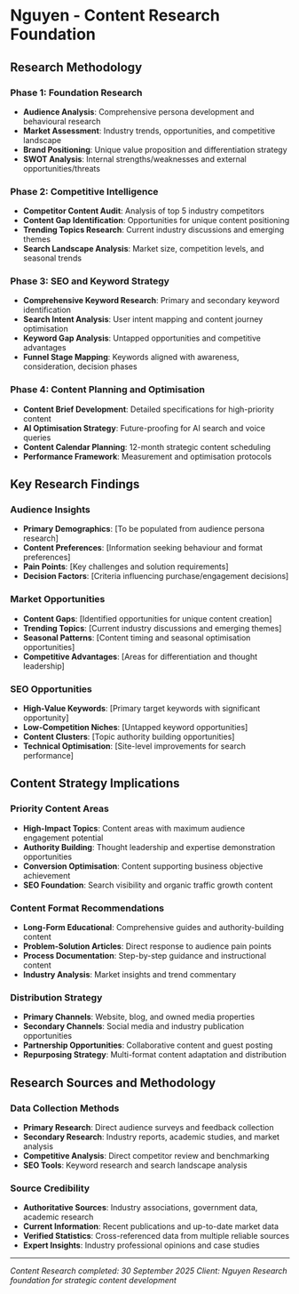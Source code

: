 # Nguyen - Content Research Foundation

## Research Methodology

### Phase 1: Foundation Research
- **Audience Analysis**: Comprehensive persona development and behavioural research
- **Market Assessment**: Industry trends, opportunities, and competitive landscape
- **Brand Positioning**: Unique value proposition and differentiation strategy
- **SWOT Analysis**: Internal strengths/weaknesses and external opportunities/threats

### Phase 2: Competitive Intelligence
- **Competitor Content Audit**: Analysis of top 5 industry competitors
- **Content Gap Identification**: Opportunities for unique content positioning
- **Trending Topics Research**: Current industry discussions and emerging themes
- **Search Landscape Analysis**: Market size, competition levels, and seasonal trends

### Phase 3: SEO and Keyword Strategy
- **Comprehensive Keyword Research**: Primary and secondary keyword identification
- **Search Intent Analysis**: User intent mapping and content journey optimisation
- **Keyword Gap Analysis**: Untapped opportunities and competitive advantages
- **Funnel Stage Mapping**: Keywords aligned with awareness, consideration, decision phases

### Phase 4: Content Planning and Optimisation
- **Content Brief Development**: Detailed specifications for high-priority content
- **AI Optimisation Strategy**: Future-proofing for AI search and voice queries
- **Content Calendar Planning**: 12-month strategic content scheduling
- **Performance Framework**: Measurement and optimisation protocols

## Key Research Findings

### Audience Insights
- **Primary Demographics**: [To be populated from audience persona research]
- **Content Preferences**: [Information seeking behaviour and format preferences]
- **Pain Points**: [Key challenges and solution requirements]
- **Decision Factors**: [Criteria influencing purchase/engagement decisions]

### Market Opportunities
- **Content Gaps**: [Identified opportunities for unique content creation]
- **Trending Topics**: [Current industry discussions and emerging themes]
- **Seasonal Patterns**: [Content timing and seasonal optimisation opportunities]
- **Competitive Advantages**: [Areas for differentiation and thought leadership]

### SEO Opportunities
- **High-Value Keywords**: [Primary target keywords with significant opportunity]
- **Low-Competition Niches**: [Untapped keyword opportunities]
- **Content Clusters**: [Topic authority building opportunities]
- **Technical Optimisation**: [Site-level improvements for search performance]

## Content Strategy Implications

### Priority Content Areas
- **High-Impact Topics**: Content areas with maximum audience engagement potential
- **Authority Building**: Thought leadership and expertise demonstration opportunities
- **Conversion Optimisation**: Content supporting business objective achievement
- **SEO Foundation**: Search visibility and organic traffic growth content

### Content Format Recommendations
- **Long-Form Educational**: Comprehensive guides and authority-building content
- **Problem-Solution Articles**: Direct response to audience pain points
- **Process Documentation**: Step-by-step guidance and instructional content
- **Industry Analysis**: Market insights and trend commentary

### Distribution Strategy
- **Primary Channels**: Website, blog, and owned media properties
- **Secondary Channels**: Social media and industry publication opportunities
- **Partnership Opportunities**: Collaborative content and guest posting
- **Repurposing Strategy**: Multi-format content adaptation and distribution

## Research Sources and Methodology

### Data Collection Methods
- **Primary Research**: Direct audience surveys and feedback collection
- **Secondary Research**: Industry reports, academic studies, and market analysis
- **Competitive Analysis**: Direct competitor review and benchmarking
- **SEO Tools**: Keyword research and search landscape analysis

### Source Credibility
- **Authoritative Sources**: Industry associations, government data, academic research
- **Current Information**: Recent publications and up-to-date market data
- **Verified Statistics**: Cross-referenced data from multiple reliable sources
- **Expert Insights**: Industry professional opinions and case studies

---
*Content Research completed: 30 September 2025*
*Client: Nguyen*
*Research foundation for strategic content development*
